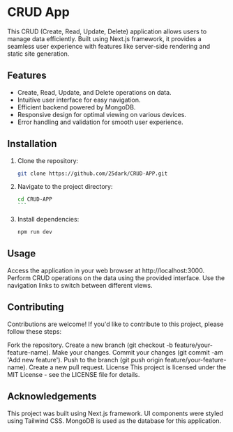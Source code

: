 # CRUD App

This CRUD (Create, Read, Update, Delete) application allows users to manage data efficiently. Built using Next.js framework, it provides a seamless user experience with features like server-side rendering and static site generation.

## Features

- Create, Read, Update, and Delete operations on data.
- Intuitive user interface for easy navigation.
- Efficient backend powered by MongoDB.
- Responsive design for optimal viewing on various devices.
- Error handling and validation for smooth user experience.

## Installation

1. Clone the repository:

   ```bash
   git clone https://github.com/25dark/CRUD-APP.git
   ```

2. Navigate to the project directory:

   ````bash
   cd CRUD-APP
   ```

   ````

3. Install dependencies:

   ```bash
   npm run dev
   ```

## Usage

Access the application in your web browser at http://localhost:3000.
Perform CRUD operations on the data using the provided interface.
Use the navigation links to switch between different views.

## Contributing

Contributions are welcome! If you'd like to contribute to this project, please follow these steps:

Fork the repository.
Create a new branch (git checkout -b feature/your-feature-name).
Make your changes.
Commit your changes (git commit -am 'Add new feature').
Push to the branch (git push origin feature/your-feature-name).
Create a new pull request.
License
This project is licensed under the MIT License - see the LICENSE file for details.

## Acknowledgements

This project was built using Next.js framework.
UI components were styled using Tailwind CSS.
MongoDB is used as the database for this application.
